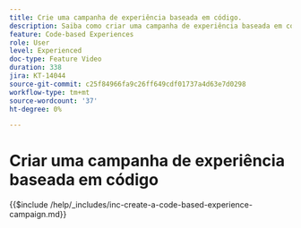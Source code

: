 ```yaml
---
title: Crie uma campanha de experiência baseada em código.
description: Saiba como criar uma campanha de experiência baseada em código para dimensionar a personalização com suporte para métodos de implementação do lado do servidor, baseados em API ou baseados em SDK para integrar-se perfeitamente a ambientes de desenvolvimento.
feature: Code-based Experiences
role: User
level: Experienced
doc-type: Feature Video
duration: 338
jira: KT-14044
source-git-commit: c25f84966fa9c26ff649cdf01737a4d63e7d0298
workflow-type: tm+mt
source-wordcount: '37'
ht-degree: 0%

---
```



# Criar uma campanha de experiência baseada em código

{{$include /help/_includes/inc-create-a-code-based-experience-campaign.md}}
